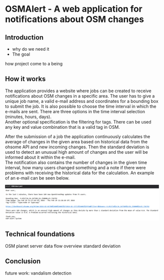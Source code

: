 # OSMAlert - A web application for notifications about OSM changes

## Introduction

- why do we need it
- The goal

how project come to a being

## How it works

The application provides a website where jobs can be created to receive
notifications about OSM changes in a specific area.
The user has to give a unique job name, a valid e-mail address and coordinates
for a bounding box to submit the job. It is also possible to choose the time
interval in which the e-mails are sent. There are three options in the
time interval selection (minutes, hours, days).\
Another optional specification is the filtering for tags. There can be used any
key and value combination that is a valid tag in OSM.

After the submission of a job the application continuously calculates the
average of changes
in the given area based on historical data from the ohsome API and new incoming
changes.
Then the standard deviation is used to detect an unusual high amount of changes
and the user will be informed about it within the e-mail.\
The notification also contains the number of changes in the given time interval,
how many users changed something and a note if there were problems with
receiving the historical data for the calculation. An example of an e-mail can
be seen below.

![](images/e-mail.png)

## Technical foundations

OSM planet server
data flow overview
standard deviation

[](architecture/Simple_data_flow.puml)

## Conclusion

future work: vandalism detection